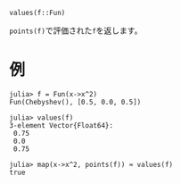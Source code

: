 ```
values(f::Fun)
```

`points(f)`で評価された`f`を返します。

# 例

```jldoctest
julia> f = Fun(x->x^2)
Fun(Chebyshev(), [0.5, 0.0, 0.5])

julia> values(f)
3-element Vector{Float64}:
 0.75
 0.0
 0.75

julia> map(x->x^2, points(f)) ≈ values(f)
true
```
